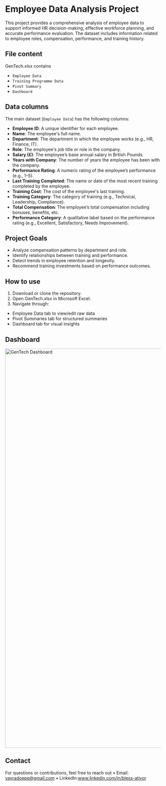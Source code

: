 # Employee Data Analysis Project

This project provides a comprehensive analysis of employee data to support informed HR decision-making, effective workforce planning, and accurate performance evaluation. The dataset includes information related to employee roles, compensation, performance, and training history.

## File content 
GenTech.xlsx contains
-	`Employee Data`
-	`Training Programme Data`
-	`Pivot Summary`
-	`Dashboard`

## Data columns
The main dataset (`Employee Data`) has the following columns:

- **Employee ID**: A unique identifier for each employee.
- **Name**: The employee's full name.
- **Department**: The department in which the employee works (e.g., HR, Finance, IT).
- **Role**: The employee's job title or role in the company.
- **Salary (£)**: The employee’s base annual salary in British Pounds.
- **Years with Company**: The number of years the employee has been with the company.
- **Performance Rating**: A numeric rating of the employee’s performance (e.g., 1–5).
- **Last Training Completed**: The name or date of the most recent training completed by the employee.
- **Training Cost**: The cost of the employee's last training.
- **Training Category**: The category of training (e.g., Technical, Leadership, Compliance).
- **Total Compensation**: The employee’s total compensation including bonuses, benefits, etc.
- **Performance Category**: A qualitative label based on the performance rating (e.g., Excellent, Satisfactory, Needs Improvement).

## Project Goals

- Analyze compensation patterns by department and role.
- Identify relationships between training and performance.
- Detect trends in employee retention and longevity.
- Recommend training investments based on performance outcomes.

## How to use
1.	Download or clone the repository.
2.	Open GenTech.xlsx in Microsoft Excel.
3.	Navigate through:
  - Employee Data tab to view/edit raw data
  - Pivot Summaries tab for structured summaries
  - Dashboard tab for visual insights

## Dashboard
<img width="1278" height="1293" alt="GenTech Dashboard" src="https://github.com/user-attachments/assets/6dc16083-cee2-4432-a8ea-37bcc7b75a78" />

## Contact
For questions or contributions, feel free to reach out
•	Email: yayradoepe@gmail.com
•	LinkedIn:www.linkedin.com/in/bless-ativor
